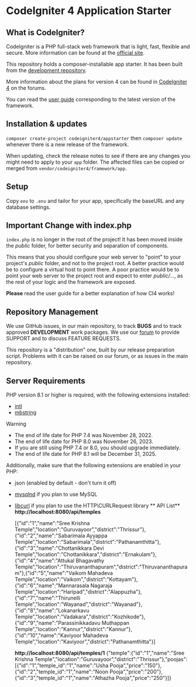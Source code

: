 # CodeIgniter 4 Application Starter

## What is CodeIgniter?

CodeIgniter is a PHP full-stack web framework that is light, fast, flexible and secure.
More information can be found at the [official site](https://codeigniter.com).

This repository holds a composer-installable app starter.
It has been built from the
[development repository](https://github.com/codeigniter4/CodeIgniter4).

More information about the plans for version 4 can be found in [CodeIgniter 4](https://forum.codeigniter.com/forumdisplay.php?fid=28) on the forums.

You can read the [user guide](https://codeigniter.com/user_guide/)
corresponding to the latest version of the framework.

## Installation & updates

`composer create-project codeigniter4/appstarter` then `composer update` whenever
there is a new release of the framework.

When updating, check the release notes to see if there are any changes you might need to apply
to your `app` folder. The affected files can be copied or merged from
`vendor/codeigniter4/framework/app`.

## Setup

Copy `env` to `.env` and tailor for your app, specifically the baseURL
and any database settings.

## Important Change with index.php

`index.php` is no longer in the root of the project! It has been moved inside the *public* folder,
for better security and separation of components.

This means that you should configure your web server to "point" to your project's *public* folder, and
not to the project root. A better practice would be to configure a virtual host to point there. A poor practice would be to point your web server to the project root and expect to enter *public/...*, as the rest of your logic and the
framework are exposed.

**Please** read the user guide for a better explanation of how CI4 works!

## Repository Management

We use GitHub issues, in our main repository, to track **BUGS** and to track approved **DEVELOPMENT** work packages.
We use our [forum](http://forum.codeigniter.com) to provide SUPPORT and to discuss
FEATURE REQUESTS.

This repository is a "distribution" one, built by our release preparation script.
Problems with it can be raised on our forum, or as issues in the main repository.

## Server Requirements

PHP version 8.1 or higher is required, with the following extensions installed:

- [intl](http://php.net/manual/en/intl.requirements.php)
- [mbstring](http://php.net/manual/en/mbstring.installation.php)

> [!WARNING]
> - The end of life date for PHP 7.4 was November 28, 2022.
> - The end of life date for PHP 8.0 was November 26, 2023.
> - If you are still using PHP 7.4 or 8.0, you should upgrade immediately.
> - The end of life date for PHP 8.1 will be December 31, 2025.

Additionally, make sure that the following extensions are enabled in your PHP:

- json (enabled by default - don't turn it off)
- [mysqlnd](http://php.net/manual/en/mysqlnd.install.php) if you plan to use MySQL
- [libcurl](http://php.net/manual/en/curl.requirements.php) if you plan to use the HTTP\CURLRequest library
**
  API List**
  **http://localhost:8080/api/temples**

  [{"id":"1","name":"Sree Krishna Temple","location":"Guruvayoor","district":"Thrissur"},{"id":"2","name":"Sabarimala Ayyappa Temple","location":"Sabarimala","district":"Pathanamthitta"},{"id":"3","name":"Chottanikkara Devi Temple","location":"Chottanikkara","district":"Ernakulam"},{"id":"4","name":"Attukal Bhagavathy Temple","location":"Thiruvananthapuram","district":"Thiruvananthapuram"},{"id":"5","name":"Vaikom Mahadeva Temple","location":"Vaikom","district":"Kottayam"},{"id":"6","name":"Mannarasala Nagaraja Temple","location":"Haripad","district":"Alappuzha"},{"id":"7","name":"Thirunelli Temple","location":"Wayanad","district":"Wayanad"},{"id":"8","name":"Lokanarkavu Temple","location":"Vadakara","district":"Kozhikode"},{"id":"9","name":"Parassinikkadavu Muthappan Temple","location":"Kannur","district":"Kannur"},{"id":"10","name":"Kaviyoor Mahadeva Temple","location":"Kaviyoor","district":"Pathanamthitta"}]

  **http://localhost:8080/api/temples/1**
  {"temple":{"id":"1","name":"Sree Krishna Temple","location":"Guruvayoor","district":"Thrissur"},"poojas":[{"id":"1","temple_id":"1","name":"Usha Pooja","price":"150"},{"id":"2","temple_id":"1","name":"Noon Pooja","price":"200"},{"id":"3","temple_id":"1","name":"Athazha Pooja","price":"250"}]}
